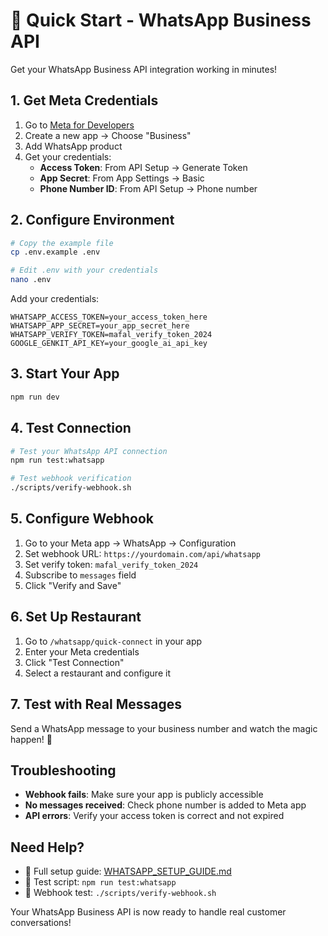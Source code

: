 # 🚀 Quick Start - WhatsApp Business API

Get your WhatsApp Business API integration working in minutes!

## 1. Get Meta Credentials

1. Go to [Meta for Developers](https://developers.facebook.com/apps/)
2. Create a new app → Choose "Business"
3. Add WhatsApp product
4. Get your credentials:
   - **Access Token**: From API Setup → Generate Token
   - **App Secret**: From App Settings → Basic
   - **Phone Number ID**: From API Setup → Phone number

## 2. Configure Environment

```bash
# Copy the example file
cp .env.example .env

# Edit .env with your credentials
nano .env
```

Add your credentials:
```env
WHATSAPP_ACCESS_TOKEN=your_access_token_here
WHATSAPP_APP_SECRET=your_app_secret_here
WHATSAPP_VERIFY_TOKEN=mafal_verify_token_2024
GOOGLE_GENKIT_API_KEY=your_google_ai_api_key
```

## 3. Start Your App

```bash
npm run dev
```

## 4. Test Connection

```bash
# Test your WhatsApp API connection
npm run test:whatsapp

# Test webhook verification
./scripts/verify-webhook.sh
```

## 5. Configure Webhook

1. Go to your Meta app → WhatsApp → Configuration
2. Set webhook URL: `https://yourdomain.com/api/whatsapp`
3. Set verify token: `mafal_verify_token_2024`
4. Subscribe to `messages` field
5. Click "Verify and Save"

## 6. Set Up Restaurant

1. Go to `/whatsapp/quick-connect` in your app
2. Enter your Meta credentials
3. Click "Test Connection"
4. Select a restaurant and configure it

## 7. Test with Real Messages

Send a WhatsApp message to your business number and watch the magic happen! 🎉

## Troubleshooting

- **Webhook fails**: Make sure your app is publicly accessible
- **No messages received**: Check phone number is added to Meta app
- **API errors**: Verify your access token is correct and not expired

## Need Help?

- 📖 Full setup guide: [WHATSAPP_SETUP_GUIDE.md](./WHATSAPP_SETUP_GUIDE.md)
- 🧪 Test script: `npm run test:whatsapp`
- 🔗 Webhook test: `./scripts/verify-webhook.sh`

Your WhatsApp Business API is now ready to handle real customer conversations!
